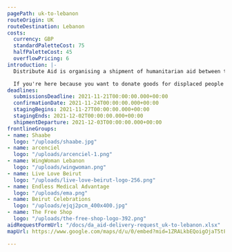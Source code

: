 ```yaml
---
pagePath: uk-to-lebanon
routeOrigin: UK
routeDestination: Lebanon
costs:
  currency: GBP
  standardPaletteCost: 75
  halfPaletteCost: 45
  overflowPricing: 6
introduction: |-
  Distribute Aid is organising a shipment of humanitarian aid between the UK and Lebanon. We won't let pandemics or global supply chain disruptions stop the flow of aid to those who need it most! ♥

  If you're here because you want to donate goods for displaced people in Lebanon- **thank you!** Groups on the ground would not be able to provide the services they do without support from donations like yours.
deadlines:
  submissionsDeadline: 2021-11-21T00:00:00.000+00:00
  confirmationDate: 2021-11-24T00:00:00.000+00:00
  stagingBegins: 2021-11-27T00:00:00.000+00:00
  stagingEnds: 2021-12-02T00:00:00.000+00:00
  shipmentDeparture: 2021-12-03T00:00:00.000+00:00
frontlineGroups:
- name: Shaabe
  logo: "/uploads/shaabe.jpg"
- name: arcenciel
  logo: "/uploads/arcenciel-1.png"
- name: WingWoman Lebanon
  logo: "/uploads/wingwoman.png"
- name: Live Love Beirut
  logo: "/uploads/live-love-beirut-logo-256.png"
- name: Endless Medical Advantage
  logo: "/uploads/ema.png"
- name: Beirut Celebrations
  logo: "/uploads/ejqj2pcm_400x400.jpg"
- name: The Free Shop
  logo: "/uploads/the-free-shop-logo-392.png"
aidRequestFormUrl: "/docs/da_aid-delivery-request_uk-to-lebanon.xlsx"
mapUrl: https://www.google.com/maps/d/u/0/embed?mid=1ZRALkbEQoigOjaT5tFEgJtVFkXBOW6LM

---
```

